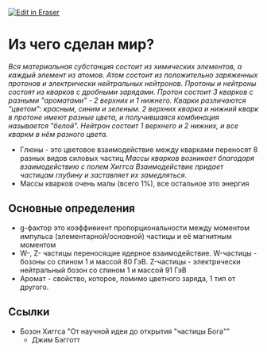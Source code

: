 <p><a target="_blank" href="https://app.eraser.io/workspace/ctbnhcBC7v899Q4BTq2f" id="edit-in-eraser-github-link"><img alt="Edit in Eraser" src="https://firebasestorage.googleapis.com/v0/b/second-petal-295822.appspot.com/o/images%2Fgithub%2FOpen%20in%20Eraser.svg?alt=media&amp;token=968381c8-a7e7-472a-8ed6-4a6626da5501"></a></p>

# Из чего сделан мир?
_Вся материальная субстанция состоит из химических элементов, а каждый элемент из атомов._
_Атом состоит из положительно заряженных протонов и электрически нейтральных нейтронов._
_Протоны и нейтроны состоят из кварков с дробными зарядами._
_Протон состоит 3 кварков с разными "ароматами" - 2 верхних и 1 нижнего._
_Кварки различаются "цветом": красным, синим и зеленым._
_2 верхних кварка и нижний кварк в протоне имеют разные цвета, и получившаяся комбинация называется "белой"._
_Нейтрон состоит 1 верхнего и 2 нижних, и все кваркм в нём разного цвета._

- Глюны - это цветовое взаимодействие между кварками переносят 8 разных видов силовых частиц
_Массы кварков возникает благодаря взаимодействию с полем Хиггса_
_Взаимодействие придает частицам глубину и заставляет их замедляться._
- Массы кварков очень малы (всего 1%), все остальное это энергия
## Основные определения
- g-фактор это коэффиөиент пропорциональности между моментом импульса (элементарной/основной) частицы и её магнитным моментом
- W-, Z- частицы переносящие ядерное взаимодействие. W-частицы - бозоны со спином 1 и массой 80 ГэВ. Z-частицы - электрически нейтральный бозон со спином 1 и массой 91 ГэВ
- Аромат - свойство, которое, помимо цветного заряда, 1 тип от другого.
## Ссылки
- Бозон Хиггса "От научной идеи до открытия "частицы Бога""
    - Джим Бэгготт




<!--- Eraser file: https://app.eraser.io/workspace/ctbnhcBC7v899Q4BTq2f --->